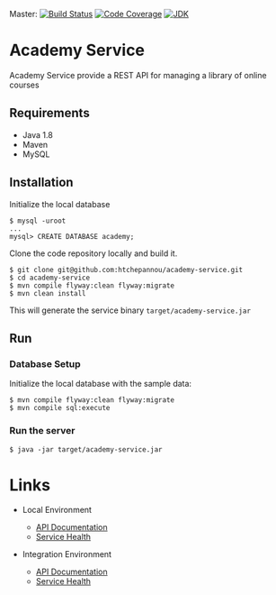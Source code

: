 Master: [![Build Status](https://travis-ci.org/htchepannou/academy-service.svg?branch=master)](https://travis-ci.org/htchepannou/academy-service)
[![Code Coverage](https://img.shields.io/codecov/c/github/htchepannou/academy-service/master.svg)](https://codecov.io/github/htchepannou/academy-service?branch=master)
[![JDK](https://img.shields.io/badge/jdk-1.8-brightgreen.svg)](http://www.oracle.com/technetwork/java/javase/downloads/jdk7-downloads-1880260.html)

# Academy Service
Academy Service provide a REST API for managing a library of online courses

## Requirements
- Java 1.8
- Maven
- MySQL

## Installation
Initialize the local database
```
$ mysql -uroot
...
mysql> CREATE DATABASE academy;
```

Clone the code repository locally and build it.
```
$ git clone git@github.com:htchepannou/academy-service.git
$ cd academy-service
$ mvn compile flyway:clean flyway:migrate
$ mvn clean install
```

This will generate the service binary ``target/academy-service.jar``

## Run
### Database Setup 
Initialize the local database with the sample data:
```
$ mvn compile flyway:clean flyway:migrate
$ mvn compile sql:execute
```

### Run the server
```
$ java -jar target/academy-service.jar
```

# Links
- Local Environment
    - [API Documentation](http://localhost:8080/swagger-ui.html) 
    - [Service Health](http://localhost:8080/health) 

- Integration Environment
    - [API Documentation](https://io-tchepannou-academy-service.herokuapp.com/swagger-ui.html) 
    - [Service Health](https://io-tchepannou-academy-service.herokuapp.com/health) 
